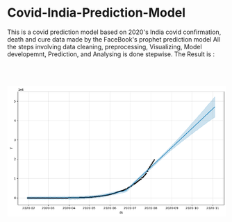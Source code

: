 # Covid-India-Prediction-Model
This is a covid prediction model based on 2020's India covid confirmation, death and cure data made by the FaceBook's prophet prediction model 
All the steps involving data cleaning, preprocessing, Visualizing, Model developemnt, Prediction, and Analysing is done stepwise.
The Result is :

<br> <br> <br> 
<img src ="prediction.png" width=800/>
